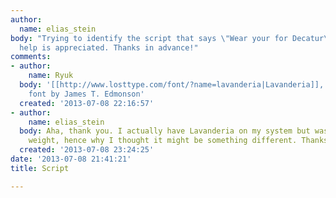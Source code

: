 ```yaml
---
author:
  name: elias_stein
body: "Trying to identify the script that says \"Wear your for Decatur\"\r\n\r\nAny
  help is appreciated. Thanks in advance!"
comments:
- author:
    name: Ryuk
  body: '[[http://www.losttype.com/font/?name=lavanderia|Lavanderia]], donationware
    font by James T. Edmonson'
  created: '2013-07-08 22:16:57'
- author:
    name: elias_stein
  body: Aha, thank you. I actually have Lavanderia on my system but was missing that
    weight, hence why I thought it might be something different. Thanks again!
  created: '2013-07-08 23:24:25'
date: '2013-07-08 21:41:21'
title: Script

---
```

